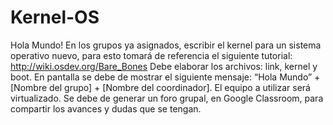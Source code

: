 # Kernel-OS
Hola Mundo!  En los grupos ya asignados, escribir el kernel para un sistema operativo nuevo, para esto tomará de referencia el siguiente tutorial:  http://wiki.osdev.org/Bare_Bones  Debe elaborar los archivos: link, kernel y boot. En pantalla se debe de mostrar el siguiente mensaje: “Hola Mundo” + [Nombre del grupo] + [Nombre del coordinador].  El equipo a utilizar será virtualizado.  Se debe de generar un foro grupal, en Google Classroom, para compartir los avances y dudas que se tengan. 
